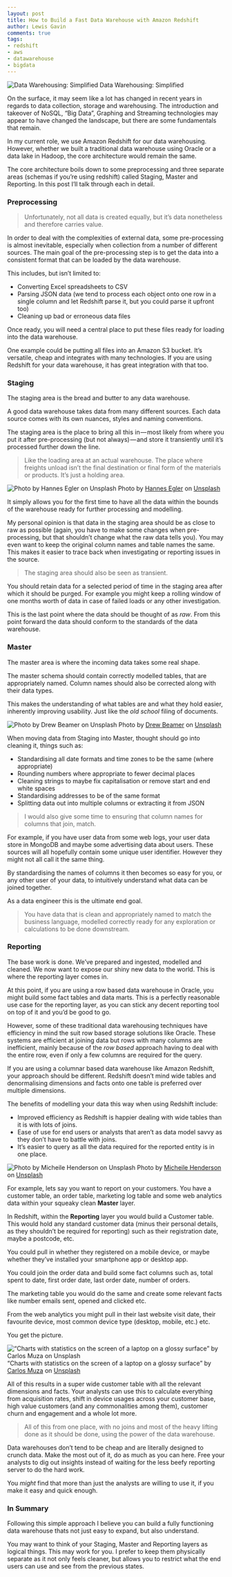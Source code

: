 ```yaml
---
layout: post
title: How to Build a Fast Data Warehouse with Amazon Redshift
author: Lewis Gavin
comments: true
tags:
- redshift
- aws
- datawarehouse
- bigdata
---
```


![Data Warehousing: Simplified](https://www.lewisgavin.co.uk/images/architectwarehouse.jpg)
Data Warehousing: Simplified

On the surface, it may seem like a lot has changed in recent years in regards to data collection, storage and warehousing. The introduction and takeover of NoSQL, “Big Data”, Graphing and Streaming technologies may appear to have changed the landscape, but there are some fundamentals that remain.

In my current role, we use Amazon Redshift for our data warehousing. However, whether we built a traditional data warehouse using Oracle or a data lake in Hadoop, the core architecture would remain the same.

The core architecture boils down to some preprocessing and three separate areas (schemas if you’re using redshift) called Staging, Master and Reporting. In this post I’ll talk through each in detail.

### Preprocessing

> Unfortunately, not all data is created equally, but it’s data nonetheless and therefore carries value.

In order to deal with the complexities of external data, some pre-processing is almost inevitable, especially when collection from a number of different sources. The main goal of the pre-processing step is to get the data into a consistent format that can be loaded by the data warehouse.

This includes, but isn’t limited to:

*   Converting Excel spreadsheets to CSV
*   Parsing JSON data (we tend to process each object onto one row in a single column and let Redshift parse it, but you could parse it upfront too)
*   Cleaning up bad or erroneous data files

Once ready, you will need a central place to put these files ready for loading into the data warehouse.

One example could be putting all files into an Amazon S3 bucket. It’s versatile, cheap and integrates with many technologies. If you are using Redshift for your data warehouse, it has great integration with that too.

### Staging

The staging area is the bread and butter to any data warehouse.

A good data warehouse takes data from many different sources. Each data source comes with its own nuances, styles and naming conventions.

The staging area is the place to bring all this in — most likely from where you put it after pre-processing (but not always) — and store it transiently until it’s processed further down the line.

> Like the loading area at an actual warehouse. The place where freights unload isn’t the final destination or final form of the materials or products. It’s just a holding area.

![Photo by [Hannes Egler](https://unsplash.com/@egla?utm_source=medium&utm_medium=referral) on [Unsplash](https://unsplash.com?utm_source=medium&utm_medium=referral)](https://cdn-images-1.medium.com/max/800/0*TeBd_PdHORuGNbK2)
Photo by [Hannes Egler](https://unsplash.com/@egla?utm_source=medium&utm_medium=referral) on [Unsplash](https://unsplash.com?utm_source=medium&utm_medium=referral)

It simply allows you for the first time to have all the data within the bounds of the warehouse ready for further processing and modelling.

My personal opinion is that data in the staging area should be as close to raw as possible (again, you have to make some changes when pre-processing, but that shouldn’t change what the raw data tells you). You may even want to keep the original column names and table names the same. This makes it easier to trace back when investigating or reporting issues in the source.

> The staging area should also be seen as transient.

You should retain data for a selected period of time in the staging area after which it should be purged. For example you might keep a rolling window of one months worth of data in case of failed loads or any other investigation.

This is the last point where the data should be thought of as _raw_. From this point forward the data should conform to the standards of the data warehouse.

### Master

The master area is where the incoming data takes some real shape.

The master schema should contain correctly modelled tables, that are appropriately named. Column names should also be corrected along with their data types.

This makes the understanding of what tables are and what they hold easier, inherently improving usability. Just like the _old school_ filing of documents.

![Photo by [Drew Beamer](https://unsplash.com/@drew_beamer?utm_source=medium&utm_medium=referral) on [Unsplash](https://unsplash.com?utm_source=medium&utm_medium=referral)](https://cdn-images-1.medium.com/max/800/0*7dghOtqcHcAmU_dA)
Photo by [Drew Beamer](https://unsplash.com/@drew_beamer?utm_source=medium&utm_medium=referral) on [Unsplash](https://unsplash.com?utm_source=medium&utm_medium=referral)

When moving data from Staging into Master, thought should go into cleaning it, things such as:

*   Standardising all date formats and time zones to be the same (where appropriate)
*   Rounding numbers where appropriate to fewer decimal places
*   Cleaning strings to maybe fix capitalisation or remove start and end white spaces
*   Standardising addresses to be of the same format
*   Splitting data out into multiple columns or extracting it from JSON

> I would also give some time to ensuring that column names for columns that join, match.

For example, if you have user data from some web logs, your user data store in MongoDB and maybe some advertising data about users. These sources will all hopefully contain some unique user identifier. However they might not all call it the same thing.

By standardising the names of columns it then becomes so easy for you, or any other user of your data, to intuitively understand what data can be joined together.

As a data engineer this is the ultimate end goal.

> You have data that is clean and appropriately named to match the business language, modelled correctly ready for any exploration or calculations to be done downstream.

### Reporting

The base work is done. We’ve prepared and ingested, modelled and cleaned. We now want to expose our shiny new data to the world. This is where the reporting layer comes in.

At this point, if you are using a row based data warehouse in Oracle, you might build some fact tables and data marts. This is a perfectly reasonable use case for the reporting layer, as you can stick any decent reporting tool on top of it and you’d be good to go.

However, some of these traditional data warehousing techniques have efficiency in mind the suit row based storage solutions like Oracle. These systems are efficient at joining data but rows with many columns are inefficient, mainly because of the _row based_ approach having to deal with the entire row, even if only a few columns are required for the query.

If you are using a columnar based data warehouse like Amazon Redshift, your approach should be different. Redshift doesn’t mind wide tables and denormalising dimensions and facts onto one table is preferred over multiple dimensions.

The benefits of modelling your data this way when using Redshift include:

*   Improved efficiency as Redshift is happier dealing with wide tables than it is with lots of joins.
*   Ease of use for end users or analysts that aren’t as data model savvy as they don’t have to battle with joins.
*   It’s easier to query as all the data required for the reported entity is in one place.

![Photo by [Micheile Henderson](https://unsplash.com/@micheile?utm_source=medium&utm_medium=referral) on [Unsplash](https://unsplash.com?utm_source=medium&utm_medium=referral)](https://cdn-images-1.medium.com/max/800/0*_NhOfQtIkmObNdue)
Photo by [Micheile Henderson](https://unsplash.com/@micheile?utm_source=medium&utm_medium=referral) on [Unsplash](https://unsplash.com?utm_source=medium&utm_medium=referral)

For example, lets say you want to report on your customers. You have a customer table, an order table, marketing log table and some web analytics data within your squeaky clean **Master** layer.

In Redshift, within the **Reporting** layer you would build a Customer table. This would hold any standard customer data (minus their personal details, as they shouldn’t be required for reporting) such as their registration date, maybe a postcode, etc.

You could pull in whether they registered on a mobile device, or maybe whether they’ve installed your smartphone app or desktop app.

You could join the order data and build some fact columns such as, total spent to date, first order date, last order date, number of orders.

The marketing table you would do the same and create some relevant facts like number emails sent, opened and clicked etc.

From the web analytics you might pull in their last website visit date, their favourite device, most common device type (desktop, mobile, etc.) etc.

You get the picture.

![“Charts with statistics on the screen of a laptop on a glossy surface” by [Carlos Muza](https://unsplash.com/@kmuza?utm_source=medium&utm_medium=referral) on [Unsplash](https://unsplash.com?utm_source=medium&utm_medium=referral)](https://cdn-images-1.medium.com/max/600/0*_3MCKyHMuzLCC8aa)
“Charts with statistics on the screen of a laptop on a glossy surface” by [Carlos Muza](https://unsplash.com/@kmuza?utm_source=medium&utm_medium=referral) on [Unsplash](https://unsplash.com?utm_source=medium&utm_medium=referral)

All of this results in a super wide customer table with all the relevant dimensions and facts. Your analysts can use this to calculate everything from acquisition rates, shift in device usages across your customer base, high value customers (and any commonalities among them), customer churn and engagement and a whole lot more.

> All of this from one place, with no joins and most of the heavy lifting done as it should be done, using the power of the data warehouse.

Data warehouses don’t tend to be cheap and are literally designed to crunch data. Make the most out of it, do as much as you can here. Free your analysts to dig out insights instead of waiting for the less beefy reporting server to do the hard work.

You _might_ find that more than just the analysts are willing to use it, if you make it easy and quick enough.

### In Summary

Following this simple approach I believe you can build a fully functioning data warehouse thats not just easy to expand, but also understand.

You may want to think of your Staging, Master and Reporting layers as logical things. This may work for you. I prefer to keep them physically separate as it not only feels cleaner, but allows you to restrict what the end users can use and see from the previous states.
